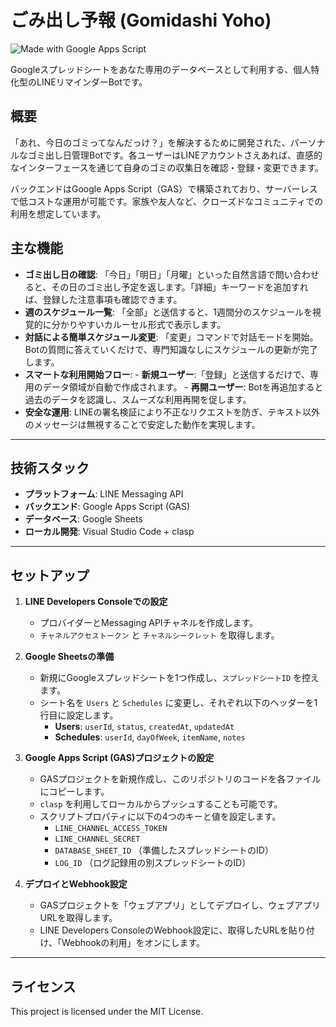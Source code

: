 # ごみ出し予報 (Gomidashi Yoho)

![Made with Google Apps Script](https://img.shields.io/badge/Made%20with-Google%20Apps%20Script-blue.svg)

Googleスプレッドシートをあなた専用のデータベースとして利用する、個人特化型のLINEリマインダーBotです。

## 概要

「あれ、今日のゴミってなんだっけ？」を解決するために開発された、パーソナルなゴミ出し日管理Botです。各ユーザーはLINEアカウントさえあれば、直感的なインターフェースを通じて自身のゴミの収集日を確認・登録・変更できます。

バックエンドはGoogle Apps Script（GAS）で構築されており、サーバーレスで低コストな運用が可能です。家族や友人など、クローズドなコミュニティでの利用を想定しています。

## 主な機能

* **ゴミ出し日の確認**: 「今日」「明日」「月曜」といった自然言語で問い合わせると、その日のゴミ出し予定を返します。「詳細」キーワードを追加すれば、登録した注意事項も確認できます。
* **週のスケジュール一覧**: 「全部」と送信すると、1週間分のスケジュールを視覚的に分かりやすいカルーセル形式で表示します。
* **対話による簡単スケジュール変更**: 「変更」コマンドで対話モードを開始。Botの質問に答えていくだけで、専門知識なしにスケジュールの更新が完了します。
* **スマートな利用開始フロー**:
      - **新規ユーザー**:「登録」と送信するだけで、専用のデータ領域が自動で作成されます。
      - **再開ユーザー**: Botを再追加すると過去のデータを認識し、スムーズな利用再開を促します。
* **安全な運用**: LINEの署名検証により不正なリクエストを防ぎ、テキスト以外のメッセージは無視することで安定した動作を実現します。

---

## 技術スタック

* **プラットフォーム**: LINE Messaging API
* **バックエンド**: Google Apps Script (GAS)
* **データベース**: Google Sheets
* **ローカル開発**: Visual Studio Code + clasp

---

## セットアップ

1. **LINE Developers Consoleでの設定**
    * プロバイダーとMessaging APIチャネルを作成します。
    * `チャネルアクセストークン` と `チャネルシークレット` を取得します。

1. **Google Sheetsの準備**
    * 新規にGoogleスプレッドシートを1つ作成し、`スプレッドシートID` を控えます。
    * シート名を `Users` と `Schedules` に変更し、それぞれ以下のヘッダーを1行目に設定します。
        * **Users**: `userId`, `status`, `createdAt`, `updatedAt`
        * **Schedules**: `userId`, `dayOfWeek`, `itemName`, `notes`

1. **Google Apps Script (GAS)プロジェクトの設定**
    * GASプロジェクトを新規作成し、このリポジトリのコードを各ファイルにコピーします。
    * `clasp` を利用してローカルからプッシュすることも可能です。
    * スクリプトプロパティに以下の4つのキーと値を設定します。
        * `LINE_CHANNEL_ACCESS_TOKEN`
        * `LINE_CHANNEL_SECRET`
        * `DATABASE_SHEET_ID` （準備したスプレッドシートのID）
        * `LOG_ID` （ログ記録用の別スプレッドシートのID）

1. **デプロイとWebhook設定**
    * GASプロジェクトを「ウェブアプリ」としてデプロイし、ウェブアプリURLを取得します。
    * LINE Developers ConsoleのWebhook設定に、取得したURLを貼り付け、「Webhookの利用」をオンにします。

---

## ライセンス

This project is licensed under the MIT License.
